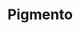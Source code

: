 ---
title: "Pigmento"
url: /ciudad-autonoma-de-buenos-aires/pigmento-avenida-santa-fe/
shop: Parfümerie
---
